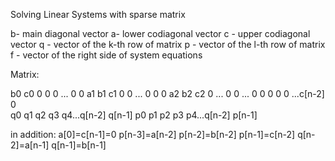 Solving Linear Systems with sparse matrix

b- main diagonal vector
a- lower codiagonal vector
c - upper codiagonal vector
q - vector of the k-th row of matrix
p - vector of the l-th row of matrix
f - vector of the right side of system equations

Matrix:

b0  c0  0  0  0 ... 0 0
a1  b1  c1 0  0 ... 0 0
0   a2  b2 c2 0 ... 0 0
...
0   0   0  0  0 ...c[n-2] 0    
q0  q1  q2 q3 q4...q[n-2] q[n-1]
p0  p1  p2 p3 p4...q[n-2] p[n-1] 

in addition:
 a[0]=c[n-1]=0
 p[n-3]=a[n-2]
 p[n-2]=b[n-2]
 p[n-1]=c[n-2]
 q[n-2]=a[n-1]
 q[n-1]=b[n-1]